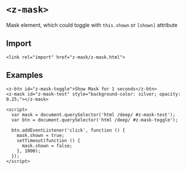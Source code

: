 # `<z-mask>`

Mask element, which could toggle with `this.shown` or `[shown]` attribute

## Import

```
<link rel="import" href="z-mask/z-mask.html">
```

## Examples

```
<z-btn id="z-mask-toggle">Show Mask for 1 seconds</z-btn>
<z-mask id="z-mask-test" style="background-color: silver; opacity: 0.25;"></z-mask>

<script>
  var mask = document.querySelector('html /deep/ #z-mask-test');
  var btn = document.querySelector('html /deep/ #z-mask-toggle');

  btn.addEventListener('click', function () {
    mask.shown = true;
    setTimeout(function () {
      mask.shown = false;
    }, 1000);
  });
</script>
```
